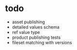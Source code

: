 todo
======

* asset publishing
* detailed values schema
* ref value type
* product publishing tests
* fileset matching with versions


